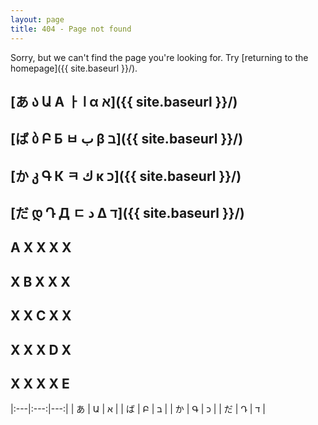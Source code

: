 ```yaml
---
layout: page
title: 404 - Page not found
---
```


Sorry, but we can't find the page you're looking for. Try [returning to the homepage]({{ site.baseurl }}/).


## [あ  ა  Ա  A  ㅏ  ا  α  א]({{ site.baseurl }}/)

## [ば  ბ  Բ  Б  ㅂ  ب  β  ב]({{ site.baseurl }}/)

## [か  კ  Գ  К  ㅋ  ك  κ  כ]({{ site.baseurl }}/)

## [だ  დ  Դ  Д  ㄷ  د  Δ  ד]({{ site.baseurl }}/)

## A  X  X  X  X

## X  B  X  X  X

## X  X  C  X  X

## X  X  X  D  X

## X  X  X  X  E


|:---|:---:|---:|
|  あ  |  Ա  |  א  |
|  ば  |  Բ  |  ב  |
|  か  |  Գ  |  כ  |
|  だ  |  Դ  |  ד  |